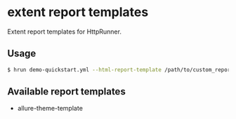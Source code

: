 # extent report templates

Extent report templates for HttpRunner.

## Usage

```bash
$ hrun demo-quickstart.yml --html-report-template /path/to/custom_report_template
```

## Available report templates

- allure-theme-template
